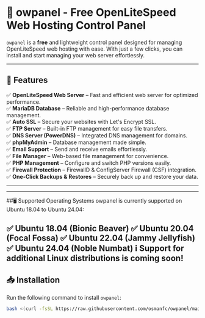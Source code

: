 # 🚀 owpanel - Free OpenLiteSpeed Web Hosting Control Panel

`owpanel` is a **free** and lightweight control panel designed for managing OpenLiteSpeed web hosting with ease. With just a few clicks, you can install and start managing your web server effortlessly.

---

## 📌 Features
✅ **OpenLiteSpeed Web Server** – Fast and efficient web server for optimized performance.  
✅ **MariaDB Database** – Reliable and high-performance database management.  
✅ **Auto SSL** – Secure your websites with Let's Encrypt SSL.  
✅ **FTP Server** – Built-in FTP management for easy file transfers.  
✅ **DNS Server (PowerDNS)** – Integrated DNS management for domains.  
✅ **phpMyAdmin** – Database management made simple.  
✅ **Email Support** – Send and receive emails effortlessly.  
✅ **File Manager** – Web-based file management for convenience.  
✅ **PHP Management** – Configure and switch PHP versions easily.  
✅ **Firewall Protection** – FirewallD & ConfigServer Firewall (CSF) integration.  
✅ **One-Click Backups & Restores** – Securely back up and restore your data.  

---

---
##🖥️ Supported Operating Systems
owpanel is currently supported on Ubuntu 18.04 to Ubuntu 24.04:

✅ Ubuntu 18.04 (Bionic Beaver)
✅ Ubuntu 20.04 (Focal Fossa)
✅ Ubuntu 22.04 (Jammy Jellyfish)
✅ Ubuntu 24.04 (Noble Numbat)
ℹ️ Support for additional Linux distributions is coming soon!
---
## 📥 Installation
Run the following command to install `owpanel`:
```sh
bash <(curl -fsSL https://raw.githubusercontent.com/osmanfc/owpanel/main/install.sh || wget -qO- https://raw.githubusercontent.com/osmanfc/owpanel/main/install.sh)
